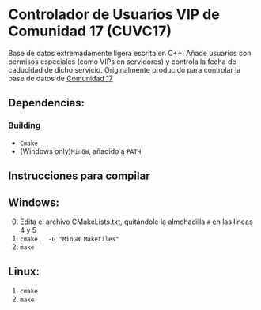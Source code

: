 # Controlador de Usuarios VIP de Comunidad 17 (CUVC17)
Base de datos extremadamente ligera escrita en C++. Añade usuarios con permisos especiales (como VIPs en servidores) y controla la fecha de caducidad de dicho servicio. Originalmente producido para controlar la base de datos de [Comunidad 17](https://steamcommunity.com/groups/Comunidad17)
## Dependencias:
### Building
- `Cmake`
- (Windows only)`MinGW`, añadido a `PATH`

## Instrucciones para compilar 
## Windows:
0. Edita el archivo CMakeLists.txt, quitándole la almohadilla `#` en las líneas 4 y 5
1. `cmake . -G "MinGW Makefiles"`
2. `make`
## Linux: 
1. `cmake` 
2. `make`
